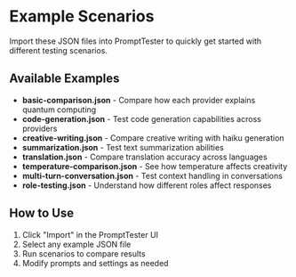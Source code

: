 # Example Scenarios

Import these JSON files into PromptTester to quickly get started with different testing scenarios.

## Available Examples

- **basic-comparison.json** - Compare how each provider explains quantum computing
- **code-generation.json** - Test code generation capabilities across providers
- **creative-writing.json** - Compare creative writing with haiku generation
- **summarization.json** - Test text summarization abilities
- **translation.json** - Compare translation accuracy across languages
- **temperature-comparison.json** - See how temperature affects creativity
- **multi-turn-conversation.json** - Test context handling in conversations
- **role-testing.json** - Understand how different roles affect responses

## How to Use

1. Click "Import" in the PromptTester UI
2. Select any example JSON file
3. Run scenarios to compare results
4. Modify prompts and settings as needed